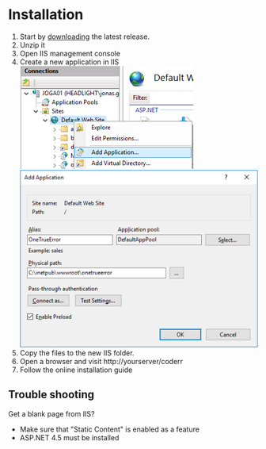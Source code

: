 Installation
==============

1. Start by [downloading](http://coderrapp.com/download/server) the latest release.
2. Unzip it
3. Open IIS management console
2. Create a new application in IIS<br> 
 ![](install-iis-application.png)<br>
 ![](install-iis-new-application-dialog.png)
2. Copy the files to the new IIS folder.
6. Open a browser and visit http://yourserver/coderr
7. Follow the online installation guide


## Trouble shooting

Get a blank page from IIS?

* Make sure that "Static Content" is enabled as a feature
* ASP.NET 4.5 must be installed
